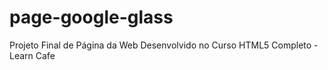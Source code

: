# page-google-glass
Projeto Final de Página da Web Desenvolvido no Curso HTML5 Completo - Learn Cafe
